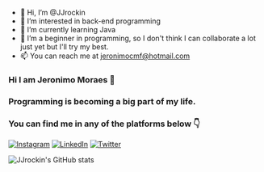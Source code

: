 - 👋 Hi, I’m @JJrockin
- 👀 I’m interested in back-end programming
- 🌱 I’m currently learning Java
- 💞️ I’m a beginner in programming, so I don't think I can collaborate a lot just yet but I'll try my best.
- 📫 You can reach me at jeronimocmf@hotmail.com

<!---
JJrockin/JJrockin is a ✨ special ✨ repository because its `README.md` (this file) appears on your GitHub profile.
You can click the Preview link to take a look at your changes.
--->

### Hi I am Jeronimo Moraes 👋
### Programming is becoming a big part of my life.
### You can find me in any of the platforms below 👇

[![Instagram](https://img.shields.io/badge/Instagram-E4405F?style=for-the-badge&logo=instagram&logoColor=white)](https://www.instagram.com/jeronimomoraesf)
[![LinkedIn](https://img.shields.io/badge/LinkedIn-0077B5?style=for-the-badge&logo=linkedin&logoColor=white)](https://www.linkedin.com/in/jeronimomoraes/)
[![Twitter](https://img.shields.io/badge/Twitter-1DA1F2?style=for-the-badge&logo=twitter&logoColor=white)](https://twitter.com/jeronimomoraesf)

![JJrockin's GitHub stats](https://github-readme-stats.vercel.app/api?username=JJrockin&show_icons=true&theme=algolia)
